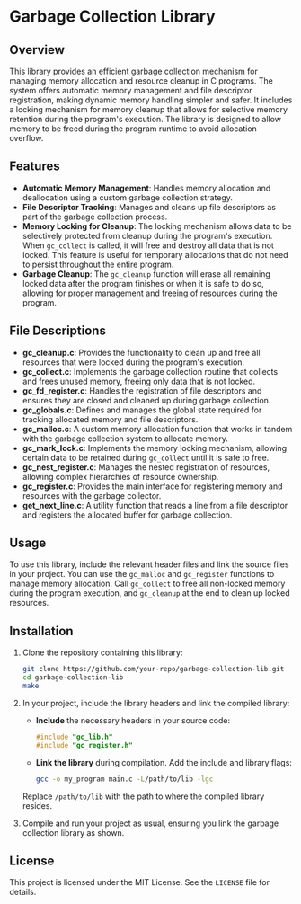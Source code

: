 # Garbage Collection Library

## Overview

This library provides an efficient garbage collection mechanism for managing memory allocation and resource cleanup in C programs. The system offers automatic memory management and file descriptor registration, making dynamic memory handling simpler and safer. It includes a locking mechanism for memory cleanup that allows for selective memory retention during the program's execution. The library is designed to allow memory to be freed during the program runtime to avoid allocation overflow.

## Features

- **Automatic Memory Management**: Handles memory allocation and deallocation using a custom garbage collection strategy.
- **File Descriptor Tracking**: Manages and cleans up file descriptors as part of the garbage collection process.
- **Memory Locking for Cleanup**: The locking mechanism allows data to be selectively protected from cleanup during the program's execution. When `gc_collect` is called, it will free and destroy all data that is not locked. This feature is useful for temporary allocations that do not need to persist throughout the entire program.
- **Garbage Cleanup**: The `gc_cleanup` function will erase all remaining locked data after the program finishes or when it is safe to do so, allowing for proper management and freeing of resources during the program.

## File Descriptions

- **gc_cleanup.c**: Provides the functionality to clean up and free all resources that were locked during the program's execution.
- **gc_collect.c**: Implements the garbage collection routine that collects and frees unused memory, freeing only data that is not locked.
- **gc_fd_register.c**: Handles the registration of file descriptors and ensures they are closed and cleaned up during garbage collection.
- **gc_globals.c**: Defines and manages the global state required for tracking allocated memory and file descriptors.
- **gc_malloc.c**: A custom memory allocation function that works in tandem with the garbage collection system to allocate memory.
- **gc_mark_lock.c**: Implements the memory locking mechanism, allowing certain data to be retained during `gc_collect` until it is safe to free.
- **gc_nest_register.c**: Manages the nested registration of resources, allowing complex hierarchies of resource ownership.
- **gc_register.c**: Provides the main interface for registering memory and resources with the garbage collector.
- **get_next_line.c**: A utility function that reads a line from a file descriptor and registers the allocated buffer for garbage collection.

## Usage

To use this library, include the relevant header files and link the source files in your project. You can use the `gc_malloc` and `gc_register` functions to manage memory allocation. Call `gc_collect` to free all non-locked memory during the program execution, and `gc_cleanup` at the end to clean up locked resources.

## Installation

1. Clone the repository containing this library:
   ```bash
   git clone https://github.com/your-repo/garbage-collection-lib.git
   cd garbage-collection-lib
   make
   ```

2. In your project, include the library headers and link the compiled library:
   - **Include** the necessary headers in your source code:
     ```c
     #include "gc_lib.h"
     #include "gc_register.h"
     ```
   - **Link the library** during compilation. Add the include and library flags:
     ```bash
     gcc -o my_program main.c -L/path/to/lib -lgc
     ```

   Replace `/path/to/lib` with the path to where the compiled library resides.

3. Compile and run your project as usual, ensuring you link the garbage collection library as shown.

## License

This project is licensed under the MIT License. See the `LICENSE` file for details.
